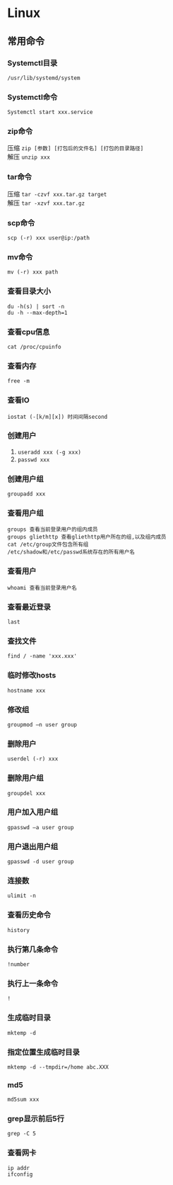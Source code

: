 # Linux

## 常用命令
### Systemctl目录
`/usr/lib/systemd/system`
### Systemctl命令
`Systemctl start xxx.service`
### zip命令
压缩 `zip [参数] [打包后的文件名] [打包的目录路径]`  
解压 `unzip xxx`
### tar命令
压缩 `tar -czvf xxx.tar.gz target`  
解压 `tar -xzvf xxx.tar.gz`
### scp命令
`scp (-r) xxx user@ip:/path`
### mv命令
`mv (-r) xxx path`
### 查看目录大小
```
du -h(s) | sort -n
du -h --max-depth=1
```
### 查看cpu信息
`cat /proc/cpuinfo`
### 查看内存
`free -m`
### 查看IO
`iostat (-[k/m][x]) 时间间隔second`
### 创建用户
1. `useradd xxx (-g xxx)`
2. `passwd xxx`
### 创建用户组
`groupadd xxx`
### 查看用户组	
```
groups 查看当前登录用户的组内成员
groups gliethttp 查看gliethttp用户所在的组,以及组内成员
cat /etc/group文件包含所有组
/etc/shadow和/etc/passwd系统存在的所有用户名
```
### 查看用户
`whoami 查看当前登录用户名`
### 查看最近登录
`last`
### 查找文件
`find / -name 'xxx.xxx'`
### 临时修改hosts
`hostname xxx`
### 修改组
`groupmod –n user group`
### 删除用户
`userdel (-r) xxx`
### 删除用户组
`groupdel xxx`
### 用户加入用户组
`gpasswd –a user group`
### 用户退出用户组
`gpasswd -d user group`
### 连接数
`ulimit -n`
### 查看历史命令
`history`
### 执行第几条命令
`!number`
### 执行上一条命令
`!`
### 生成临时目录
`mktemp -d`
### 指定位置生成临时目录
`mktemp -d --tmpdir=/home abc.XXX`
### md5
`md5sum xxx`
### grep显示前后5行
`grep -C 5`
### 查看网卡
```
ip addr 
ifconfig
```
